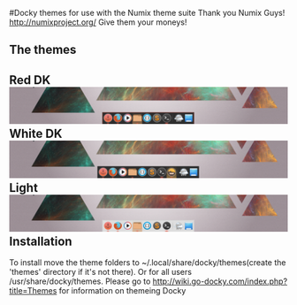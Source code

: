 #Docky themes for use with the Numix theme suite
Thank you Numix Guys! http://numixproject.org/
Give them your moneys!

The themes
----
Red DK
![Numix RED ((ZOOM))](images/Docky_007.png "Numix RED ZOOM")
White DK
![Numix white](images/Docky_008.png "Numix White")
Light
![Numix Light](images/Docky_009.png "Numix Light")
Installation
----
To install move the theme folders to ~/.local/share/docky/themes(create the 'themes' directory if it's not there). Or for all users /usr/share/docky/themes.
Please go to http://wiki.go-docky.com/index.php?title=Themes for information on themeing Docky